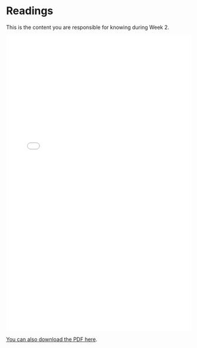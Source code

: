 # Readings

This is the content you are responsible for knowing during Week 2.

<iframe src="../../122_02_Terminology.pdf" width="100%" height="800px" frameBorder="0"> </iframe>

[You can also download the PDF here](https://github.com/ubco-cmps/cosc122_course/raw/main/files/122_02_Terminology.pdf).
